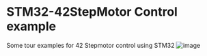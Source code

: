 # STM32-42StepMotor Control example
Some tour examples for 42 Stepmotor control using STM32
![image](https://user-images.githubusercontent.com/93332750/156009650-14ea09cc-3c1e-4cc9-a5b8-6b4981281222.png)

